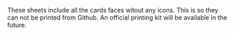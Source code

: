 These sheets include all the cards faces witout any icons. This is so they can not be printed from Github. An official printing kit will 
be available in the future.
